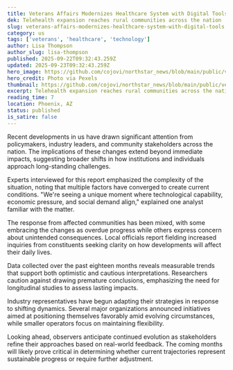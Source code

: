 ```yaml
---
title: Veterans Affairs Modernizes Healthcare System with Digital Tools
dek: Telehealth expansion reaches rural communities across the nation
slug: veterans-affairs-modernizes-healthcare-system-with-digital-tools
category: us
tags: ['veterans', 'healthcare', 'technology']
author: Lisa Thompson
author_slug: lisa-thompson
published: 2025-09-22T09:32:43.259Z
updated: 2025-09-23T09:32:43.259Z
hero_image: https://github.com/cojovi/northstar_news/blob/main/public/veterans-affairs-modernizes.png?raw=true
hero_credit: Photo via Pexels
thumbnail: https://github.com/cojovi/northstar_news/blob/main/public/veterans-affairs-modernizes.png?raw=true
excerpt: Telehealth expansion reaches rural communities across the nation
reading_time: 7
location: Phoenix, AZ
status: published
is_satire: false
---
```


Recent developments in us have drawn significant attention from policymakers, industry leaders, and community stakeholders across the nation. The implications of these changes extend beyond immediate impacts, suggesting broader shifts in how institutions and individuals approach long-standing challenges.

Experts interviewed for this report emphasized the complexity of the situation, noting that multiple factors have converged to create current conditions. "We're seeing a unique moment where technological capability, economic pressure, and social demand align," explained one analyst familiar with the matter.

The response from affected communities has been mixed, with some embracing the changes as overdue progress while others express concern about unintended consequences. Local officials report fielding increased inquiries from constituents seeking clarity on how developments will affect their daily lives.

Data collected over the past eighteen months reveals measurable trends that support both optimistic and cautious interpretations. Researchers caution against drawing premature conclusions, emphasizing the need for longitudinal studies to assess lasting impacts.

Industry representatives have begun adapting their strategies in response to shifting dynamics. Several major organizations announced initiatives aimed at positioning themselves favorably amid evolving circumstances, while smaller operators focus on maintaining flexibility.

Looking ahead, observers anticipate continued evolution as stakeholders refine their approaches based on real-world feedback. The coming months will likely prove critical in determining whether current trajectories represent sustainable progress or require further adjustment.